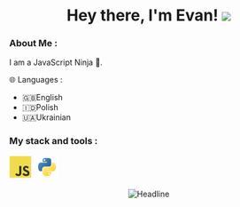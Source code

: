<div id="header" align="center">
  <h1>
    Hey there, I'm Evan!
    <img src="https://media.giphy.com/media/hvRJCLFzcasrR4ia7z/giphy.gif" width="30px"/>
  </h1>
  </div>
  
### About Me :
I am a JavaScript Ninja 🥷.

🌐 Languages :
<ul>
  <li>🇬🇧English</li>
  <li>🇮🇩Polish</li>
  <li>🇺🇦Ukrainian</li>
</ul>

### My stack and tools :

<div>
  <img src="https://github.com/devicons/devicon/blob/master/icons/javascript/javascript-original.svg"  title="JS" alt="JS" width="40" height="40"/>&nbsp;
  <img src="https://github.com/devicons/devicon/blob/master/icons/python/python-original.svg"  title="Python" alt="Python" width="40" height="40"/>&nbsp;
</div>

<br>


<div align=center> 
         <img src="https://readme-typing-svg.herokuapp.com?color=%2336BCF7&size=32&center=true&vCenter=true&width=600&height=50&lines=Fun+Facts:+;I+Love+Lego;I+Love+Star+Wars;I+Love+Games;" alt="Headline" /> 
</div>   
